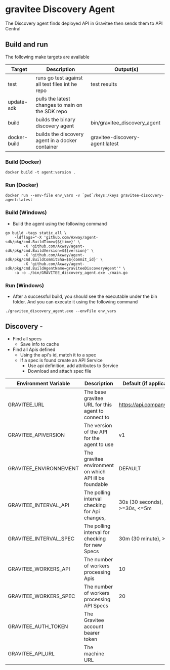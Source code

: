 # gravitee Discovery Agent

The Discovery agent finds deployed API in Gravitee then sends them to API Central

## Build and run

The following make targets are available

| Target            | Description                                                    | Output(s)                       |
| ---------------   | -------------------------------------------------------------- | ------------------------------- |
| test              | runs go test against all test files int he repo                | test results                    |
| update-sdk        | pulls the latest changes to main on the SDK repo               |                                 |
| build             | builds the binary discovery agent                              | bin/gravitee_discovery_agent    |
| docker-build      | builds the discovery agent in a docker container               | gravitee-discovery-agent:latest |

### Build (Docker)

```shell
docker build -t agent:version .
```

### Run (Docker)

```shell
docker run --env-file env_vars -v `pwd`/keys:/keys gravitee-discovery-agent:latest
```

### Build (Windows)

* Build the agent using the following command

```shell
go build -tags static_all \
    -ldflags="-X 'github.com/Axway/agent-sdk/pkg/cmd.BuildTime=$${time}' \
        -X 'github.com/Axway/agent-sdk/pkg/cmd.BuildVersion=$${version}' \
        -X 'github.com/Axway/agent-sdk/pkg/cmd.BuildCommitSha=$${commit_id}' \
        -X 'github.com/Axway/agent-sdk/pkg/cmd.BuildAgentName=graviteeDiscoveryAgent'" \
    -a -o ./bin/GRAVITEE_discovery_agent.exe ./main.go
```

### Run (Windows)

* After a successful build, you should see the executable under the bin folder.   And you can execute it using the following command

```shell
./gravitee_discovery_agent.exe --envFile env_vars
```
## Discovery -

* Find all specs
  * Save info to cache
* Find all Apis defined
  * Using the api's id, match it to a spec
  * If a spec is found create an API Service
    * Use api definition, add attributes to Service
    * Download and attach spec file

| Environment Variable         | Description                                                                          | Default (if applicable)           |
| --------------------------   | ------------------------------------------------------------------------------------ | --------------------------------- |
| GRAVITEE_URL                 | The base gravitee URL for this agent to connect to                                   | https://api.company.com/          |
| GRAVITEE_APIVERSION          | The version of the API for the agent to use                                          | v1                                |
| GRAVITEE_ENVIRONNEMENT       | The gravitee environment on which API ill be foundable                               | DEFAULT                           |
| GRAVITEE_INTERVAL_API        | The polling interval checking for Api changes,                                       | 30s (30 seconds), >=30s, <=5m     |
| GRAVITEE_INTERVAL_SPEC       | The polling interval for checking for new Specs                                      | 30m (30 minute), >=1m             |
| GRAVITEE_WORKERS_API         | The number of workers processing Apis                                                | 10                                |
| GRAVITEE_WORKERS_SPEC        | The number of workers processing API Specs                                           | 20                                |
| GRAVITEE_AUTH_TOKEN          | The Gravitee account bearer token                                                    |                                   |
| GRAVITEE_API_URL             | The machine URL                                                                      |                                   |

